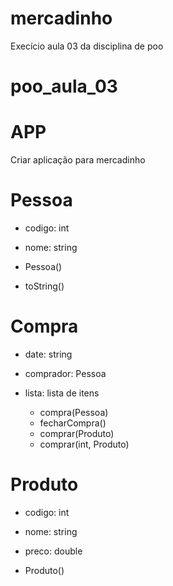 # mercadinho
Execício aula 03 da disciplina de poo

# poo_aula_03

# APP

Criar aplicação para mercadinho


# Pessoa
 - codigo: int
 - nome: string

  - Pessoa()
  - toString()

# Compra
 - date: string
 - comprador: Pessoa
 - lista: lista de itens

   - compra(Pessoa)
   - fecharCompra()
   - comprar(Produto)
   - comprar(int, Produto)

#  Produto
 - codigo: int
 - nome: string
 - preco: double

  - Produto()
